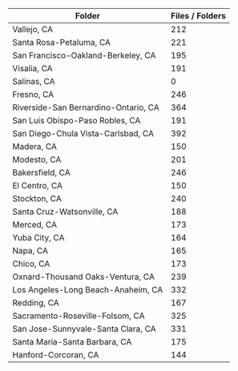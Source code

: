 | Folder                               |   Files / Folders |
|--------------------------------------|-------------------|
| Vallejo, CA                          |               212 |
| Santa Rosa-Petaluma, CA              |               221 |
| San Francisco-Oakland-Berkeley, CA   |               195 |
| Visalia, CA                          |               191 |
| Salinas, CA                          |                 0 |
| Fresno, CA                           |               246 |
| Riverside-San Bernardino-Ontario, CA |               364 |
| San Luis Obispo-Paso Robles, CA      |               191 |
| San Diego-Chula Vista-Carlsbad, CA   |               392 |
| Madera, CA                           |               150 |
| Modesto, CA                          |               201 |
| Bakersfield, CA                      |               246 |
| El Centro, CA                        |               150 |
| Stockton, CA                         |               240 |
| Santa Cruz-Watsonville, CA           |               188 |
| Merced, CA                           |               173 |
| Yuba City, CA                        |               164 |
| Napa, CA                             |               165 |
| Chico, CA                            |               173 |
| Oxnard-Thousand Oaks-Ventura, CA     |               239 |
| Los Angeles-Long Beach-Anaheim, CA   |               332 |
| Redding, CA                          |               167 |
| Sacramento-Roseville-Folsom, CA      |               325 |
| San Jose-Sunnyvale-Santa Clara, CA   |               331 |
| Santa Maria-Santa Barbara, CA        |               175 |
| Hanford-Corcoran, CA                 |               144 |